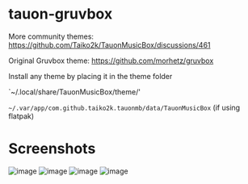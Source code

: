 # tauon-gruvbox
More community themes:
https://github.com/Taiko2k/TauonMusicBox/discussions/461

Original Gruvbox theme: https://github.com/morhetz/gruvbox

Install any theme by placing it in the theme folder

`~/.local/share/TauonMusicBox/theme/'

`~/.var/app/com.github.taiko2k.tauonmb/data/TauonMusicBox` (if using flatpak)

# Screenshots
![image](https://user-images.githubusercontent.com/87790164/129791516-34dd2a7f-7152-4502-8777-f594644fc677.png)
![image](https://user-images.githubusercontent.com/87790164/129791573-5a340f65-8f6d-40f7-91fe-1e02406e78aa.png)
![image](https://user-images.githubusercontent.com/87790164/129791764-7f780ca3-e800-40f7-9a4e-4406f3ac0b51.png)
![image](https://user-images.githubusercontent.com/87790164/129791905-f524c2d5-696c-466b-a460-81d9beb9931f.png)


